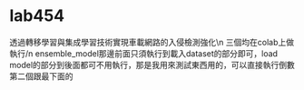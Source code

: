 # lab454
透過轉移學習與集成學習技術實現車載網路的入侵檢測強化\n
三個均在colab上做執行/n
ensemble_model那邊前面只須執行到載入dataset的部分即可，load model的部分到後面都可不用執行，那是我用來測試東西用的，可以直接執行倒數第二個跟最下面的
